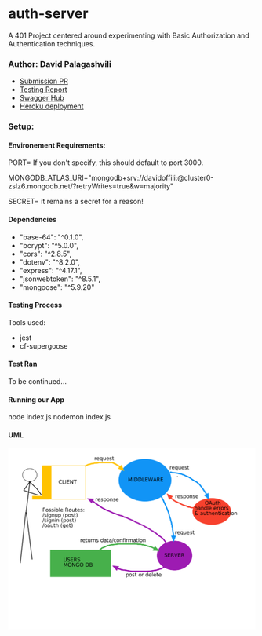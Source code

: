 # auth-server
A 401 Project centered around experimenting with Basic Authorization and Authentication techniques.

### Author: David Palagashvili
- [Submission PR]()
- [Testing Report]()
- [Swagger Hub]()
- [Heroku deployment]()

### Setup:

#### Environement Requirements:

PORT=<port> If you don't specify, this should default to port 3000.

MONGODB_ATLAS_URI="mongodb+srv://davidoffili:<password>@cluster0-zslz6.mongodb.net/<dbname>?retryWrites=true&w=majority"

SECRET= it remains a secret for a reason!

#### Dependencies

- "base-64": "^0.1.0",
- "bcrypt": "^5.0.0",
- "cors": "^2.8.5",
- "dotenv": "^8.2.0",
- "express": "^4.17.1",
- "jsonwebtoken": "^8.5.1",
- "mongoose": "^5.9.20"

#### Testing Process

Tools used:
- jest
- cf-supergoose

#### Test Ran

To be continued...

#### Running our App

node index.js
nodemon index.js

#### UML

![UML](UML-auth-server.png)